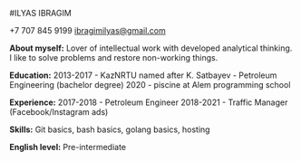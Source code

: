 #ILYAS IBRAGIM

+7 707 845 9199 ibragimilyas@gmail.com

**About myself:** 
Lover of intellectual work with developed analytical thinking. I like to solve problems and restore non-working things.

**Education:**
2013-2017 - KazNRTU named after K. Satbayev - Petroleum Engineering (bachelor degree)
2020 - piscine at Alem programming school

**Experience:**
2017-2018 - Petroleum Engineer
2018-2021 - Traffic Manager (Facebook/Instagram ads)

**Skills:**
Git basics, bash basics, golang basics, hosting

**English level:** 
Pre-intermediate
